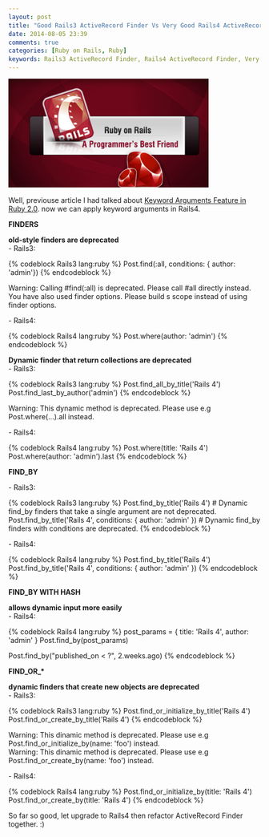 ```yaml
---
layout: post
title: "Good Rails3 ActiveRecord Finder Vs Very Good Rails4 ActiveRecord Finder"
date: 2014-08-05 23:39
comments: true
categories: [Ruby on Rails, Ruby]
keywords: Rails3 ActiveRecord Finder, Rails4 ActiveRecord Finder, Very Good Rails4 ActiveRecord Finder, Good Rails3 ActiveRecord Finder Vs Very Good Rails4 ActiveRecord Finder
---
```


<p>
  <img src="/images/ruby_on_rails.png" width="400" />
</p>

<p>
  Well, previouse article I had talked about <a href="http://geekhmer.github.io/blog/2014/08/02/keyword-arguments-feature-in-ruby-2-dot-0/">Keyword Arguments Feature in Ruby 2.0</a>. now we can apply keyword arguments in Rails4.
</p>

<p>
  <strong>FINDERS</strong>
</p>

<p>  
  <strong>old-style finders are deprecated</strong><br/>
  - Rails3: 
</p>

{% codeblock Rails3 lang:ruby %}
Post.find(:all, conditions: { author: 'admin'})
{% endcodeblock %}

<p>
  Warning: Calling #find(:all) is deprecated. Please call #all directly instead. You have also used finder options. Please build s scope instead of using finder options.
</p>

<p>
  - Rails4:
</p>

{% codeblock Rails4 lang:ruby %}
Post.where(author: 'admin')
{% endcodeblock %}

<p>
  <strong>Dynamic finder that return collections are deprecated</strong><br/>
  - Rails3:
</p>

{% codeblock Rails3 lang:ruby %}
Post.find_all_by_title('Rails 4')
Post.find_last_by_author('admin')
{% endcodeblock %}

<p>
  Warning: This dynamic method is deprecated. Please use e.g Post.where(...).all instead.
</p>

<p>
  - Rails4:
</p>

{% codeblock Rails4 lang:ruby %}
Post.where(title: 'Rails 4')
Post.where(author: 'admin').last
{% endcodeblock %}

<p>
  <strong>FIND_BY</strong>
</p>

<p>
- Rails3:
</p>

{% codeblock Rails3 lang:ruby %}
Post.find_by_title('Rails 4') # Dynamic find_by finders that take a single argument are not deprecated.
Post.find_by_title('Rails 4', conditions: { author: 'admin' }) # Dynamic find_by finders with conditions are deprecated.
{% endcodeblock %}

<p>
  - Rails4:
</p>

{% codeblock Rails4 lang:ruby %}
Post.find_by_title('Rails 4')
Post.find_by_title('Rails 4', conditions: { author: 'admin' })
{% endcodeblock %}

<p>
  <strong>FIND_BY WITH HASH</strong>
</p>

<p>
  <strong>allows dynamic input more easily</strong><br/>
  - Rails4:
</p>

{% codeblock Rails4 lang:ruby %}
post_params = { title: 'Rails 4', author: 'admin' }
Post.find_by(post_params) 

Post.find_by("published_on < ?", 2.weeks.ago)
{% endcodeblock %}

<p>
  <strong>FIND_OR_*</strong>
</p>

<p>
  <strong>dynamic finders that create new objects are deprecated</strong><br/>
  - Rails3:
</p>

{% codeblock Rails3 lang:ruby %}
Post.find_or_initialize_by_title('Rails 4')
Post.find_or_create_by_title('Rails 4')
{% endcodeblock %}

<p>
  Warning: This dinamic method is deprecated. Please use e.g Post.find_or_initialize_by(name: 'foo') instead.<br/>
  Warning: This dinamic method is deprecated. Please use e.g Post.find_or_create_by(name: 'foo') instead.
</p>

<p>
  - Rails4:
</p>

{% codeblock Rails4 lang:ruby %}
Post.find_or_initialize_by(title: 'Rails 4')
Post.find_or_create_by(title: 'Rails 4')
{% endcodeblock %}

<p>
  So far so good, let upgrade to Rails4 then refactor ActiveRecord Finder together. :)
</p>